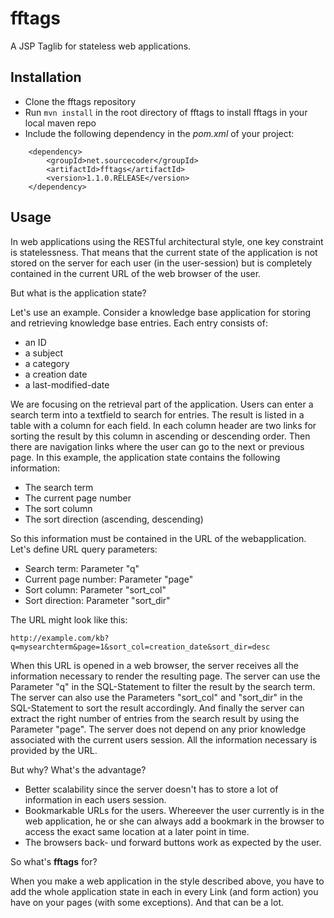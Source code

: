 fftags
======

A JSP Taglib for stateless web applications.

Installation
------------

- Clone the fftags repository
- Run `mvn install` in the root directory of fftags to install fftags in your local maven repo
- Include the following dependency in the *pom.xml* of your project:

```
    <dependency>
        <groupId>net.sourcecoder</groupId>
        <artifactId>fftags</artifactId>
        <version>1.1.0.RELEASE</version>
    </dependency>
```

Usage
-----

In web applications using the RESTful architectural style, one key constraint is statelessness. That means that the current state of the application is not stored on the server for each user (in the user-session) but is completely contained in the current URL of the web browser of the user.

But what is the application state?

Let's use an example. Consider a knowledge base application for storing and retrieving knowledge base entries. Each entry consists of:

 - an ID
 - a subject 
 - a category
 - a creation date
 - a last-modified-date

We are focusing on the retrieval part of the application. Users can enter a  search term into a textfield to search for entries. The result is listed in a table with a column for each field. In each column header are two links for sorting the result by this column in ascending or descending order. Then there are navigation links where the user can go to the next or previous page. In this example, the application state contains the following information:

 - The search term
 - The current page number
 - The sort column
 - The sort direction (ascending, descending)

So this information must be contained in the URL of the webapplication. Let's define URL query parameters:

- Search term: Parameter "q"
- Current page number: Parameter "page"
- Sort column: Parameter "sort_col"
- Sort direction: Parameter "sort_dir"

The URL might look like this:

`http://example.com/kb?q=mysearchterm&page=1&sort_col=creation_date&sort_dir=desc`

When this URL is opened in a web browser, the server receives all the information necessary to render the resulting page. The server can use the Parameter "q" in the SQL-Statement to filter the result by the search term. The server can also use the Parameters "sort_col" and "sort_dir" in the SQL-Statement to sort the result accordingly. And finally the server can extract the right number of entries from the search result by using the Parameter "page". The server does not depend on any prior knowledge associated with the current users session. All the information necessary is provided by the URL.

But why? What's the advantage?

- Better scalability since the server doesn't has to store a lot of information in each users session.
- Bookmarkable URLs for the users. Whereever the user currently is in the web application, he or she can always add a bookmark in the browser to access the exact same location at a later point in time.
- The browsers back- und forward buttons work as expected by the user.

So what's **fftags** for?

When you make a web application in the style described above, you have to add the whole application state in each in every Link (and form action) you have on your pages (with some exceptions). And that can be a lot.